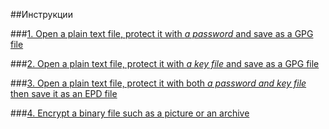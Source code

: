 <style type="text/css">
h2
{
    text-align: center;
}
</style>
##Инструкции

###[1. Open a plain text file, protect it with *a password* and save as a GPG file](open_plain_text_protect_with_password/password_protection.htm)

###[2. Open a plain text file, protect it with *a key file* and save as a GPG file](open_plain_text_protect_with_key_file/key_file_protection.htm)

###[3. Open a plain text file, protect it with both *a password and key file* then save it as an EPD file](open_plain_text_protect_with_key_and_password/double_protection.htm)

###[4. Encrypt a binary file such as a picture or an archive](encrypt_binary_file/binary_file.htm)